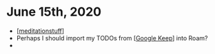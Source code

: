 # June 15th, 2020
- [[meditationstuff]]
- Perhaps I should import my TODOs from [[Google Keep]] into Roam?
- 

[//begin]: # "Autogenerated link references for markdown compatibility"
[meditationstuff]: ../meditationstuff.md "Meditationstuff"
[Google Keep]: ../google-keep.md "Google Keep"
[//end]: # "Autogenerated link references"